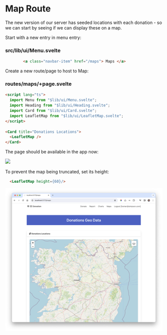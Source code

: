 # Map Route

The new version of our server has seeded locations with each donation - so we can start by seeing if we can display these on a map.

Start with a new entry in menu entry:

### src/lib/ui/Menu.svelte

~~~html
        <a class="navbar-item" href="/maps"> Maps </a>
~~~

Create a new route/page to host to Map:

### routes/maps/+page.svelte

~~~html
<script lang="ts">
  import Menu from "$lib/ui/Menu.svelte";
  import Heading from "$lib/ui/Heading.svelte";
  import Card from "$lib/ui/Card.svelte";
  import LeafletMap from "$lib/ui/LeafletMap.svelte";
</script>

<Card title="Donations Locations">
  <LeafletMap />
</Card>
~~~


The page should be available in the app now:

![](img/20.png)

To prevent the map being truncated, set its height:

~~~html
  <LeafletMap height={60}/>
~~~

![](img/22.png)
